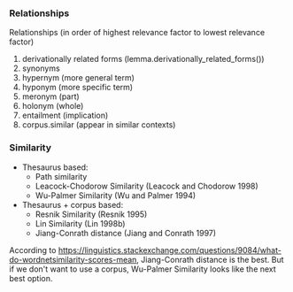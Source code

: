### Relationships
Relationships (in order of highest relevance factor to lowest relevance factor)
1. derivationally related forms (lemma.derivationally_related_forms())
2. synonyms
3. hypernym (more general term)
4. hyponym (more specific term)
5. meronym (part)
6. holonym (whole)
7. entailment (implication)
8. corpus.similar (appear in similar contexts)

### Similarity
- Thesaurus based:
    - Path similarity
    - Leacock-Chodorow Similarity (Leacock and Chodorow 1998)
    - Wu-Palmer Similarity (Wu and Palmer 1994)
- Thesaurus + corpus based:
    - Resnik Similarity (Resnik 1995)
    - Lin Similarity (Lin 1998b)
    - Jiang-Conrath distance (Jiang and Conrath 1997)

According to https://linguistics.stackexchange.com/questions/9084/what-do-wordnetsimilarity-scores-mean,
Jiang-Conrath distance is the best. But if we don't want to use a corpus, Wu-Palmer Similarity looks like the next best option.
